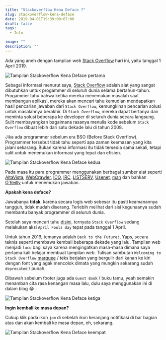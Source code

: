 ```yaml
---
title: "Stackoverflow Kena Deface ?"
slug: stackoverflow-kena-deface
date: 2019-04-01T19:39:00+07:00
draft: false
tags:
  - Info

image: ""
description: ""
---
```


Ada yang aneh dengan tampilan web [Stack Overflow](https://meta.stackoverflow.com) hari ini, yaitu tanggal 1 April 2019.

![Tampilan Stackoverflow Kena Deface pertama](/img/stackoverflow-kena-deface/1.png)

Sebagai informasi menurut saya, [Stack Overflow](https://stackoverflow.com/) adalah alat yang sangat dibutuhkan untuk progammer di seluruh dunia selama bertahun-tahun. Progammer tahu bahwa ketika mereka menemukan masalah saat membangun aplikasi, mereka akan mencari tahu kemudian mendapatkan hasil pencarian jawaban dari `Stack Overflow`, kemungkinan pencarian solusi untuk masalahnya berakhir. Di `Stack Overflow`, mereka dapat bertanya dan meminta solusi beberapa ke developer di seluruh dunia secara langsung. Sulit membayangkan bagaimana rasanya menulis kode sebelum `Stack Overflow` dibuat lebih dari satu dekade lalu di tahun 2008.

Jika ada programmer sebelum era BSO (Before Stack Overflow), Programmer tersebut tidak tahu seperti apa zaman keemasan yang kita jalani sekarang. Bukan karena informasi itu tidak tersedia sama sekali, tetapi sulit untuk menemukan informasi yang tepat dan efisien.

![Tampilan Stackoverflow Kena Deface kedua](/img/stackoverflow-kena-deface/2.png)

Pada masa itu para programmer menggunakan berbagai sumber alat seperti [AltaVista](https://en.wikipedia.org/wiki/AltaVista), [WebCrawler](https://en.wikipedia.org/wiki/WebCrawler), [ICQ](https://en.wikipedia.org/wiki/ICQ), [IRC](https://en.wikipedia.org/wiki/Internet_Relay_Chat), [LISTSERV](https://en.wikipedia.org/wiki/LISTSERV), [Usenet](https://en.wikipedia.org/wiki/Usenet), [man](https://en.wikipedia.org/wiki/Man_page) dan bahkan [O'Reilly](https://en.wikipedia.org/wiki/Tim_O%27Reilly) untuk menemukan jawaban.

**Apakah kena deface?**

Jawabanya **tidak**, karena secara logis web sebesar itu pasti keamanannya tangguh, tidak mudah diserang. Terlebih melihat dari sisi kegunaanya sudah membantu banyak programmer di seluruh dunia.

Setelah saya mencari tahu [disini](https://meta.stackoverflow.com/questions/382111/announcing-the-stack-overflow-time-machine), ternyata `Stack Overflow` sedang melakukan aksi `April Fools day` tepat pada tanggal 1 April.

Untuk tahun 2019, temanya adalah `Back to the Future!`, Yaps, secara teknis seperti membawa kembali beberapa dekade yang lalu. Tampilan web menjadi `lucu` bagi saya karena mengingatkan masa-masa dimana saya pertama kali belajar membuat tampilan web. Tulisan sambutan `Welcoming to Stack Overflow` [marquee](https://developer.mozilla.org/en-US/docs/Web/HTML/Element/marquee) / teks berjalan yang bergulir dari kanan ke kiri dengan font yang agak mencolok dimata yang mungkin sekarang sudah `deprecated` / punah.

Dibawah sebelum footer juga ada `Guest Book` / buku tamu, yeah semakin menambah cita rasa kenangan masa lalu, dulu saya menggunakan ini di dalam blog :joy: .

![Tampilan Stackoverflow Kena Deface ketiga](/img/stackoverflow-kena-deface/3.png)

**Ingin kembali ke masa depan?**

Cukup klik pada ikon `jam` di sebelah ikon keranjang notifikasi di bar bagian atas dan akan kembali ke masa depan, eh, sekarang.

![Tampilan Stackoverflow Kena Deface keempat](/img/stackoverflow-kena-deface/4.png)
